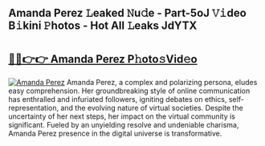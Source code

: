 ## Amanda Perez 𝙻eaked 𝙽u𝚍e - Part-5oJ 𝚅𝚒deo B𝚒kini 𝙿hotos - Hot All 𝙻eaks JdYTX

# <h2><a href="http://ld3wlp.urlbe.top/?page=Amanda+Perez">🔗🔗👉👉 Amanda Perez P𝚑oto𝚜Vid𝚎o</a></h2>

[![Amanda Perez](https://i.imgur.com/eBuTRDB.gif)](http://ld3wlp.urlbe.top/?page=Amanda+Perez)
Amanda Perez, a complex and polarizing persona, eludes easy comprehension. Her groundbreaking style of online communication has enthralled and infuriated followers, igniting debates on ethics, self-representation, and the evolving nature of virtual societies. Despite the uncertainty of her next steps, her impact on the virtual community is significant. Fueled by an unyielding resolve and undeniable charisma, Amanda Perez presence in the digital universe is transformative.
